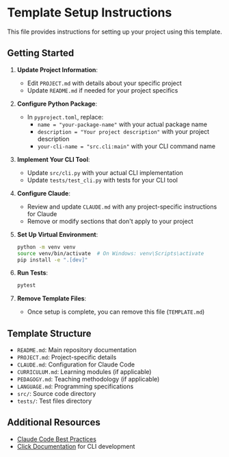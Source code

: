 # Template Setup Instructions

This file provides instructions for setting up your project using this template.

## Getting Started

1. **Update Project Information**:
   - Edit `PROJECT.md` with details about your specific project
   - Update `README.md` if needed for your project specifics

2. **Configure Python Package**:
   - In `pyproject.toml`, replace:
     - `name = "your-package-name"` with your actual package name
     - `description = "Your project description"` with your project description
     - `your-cli-name = "src.cli:main"` with your CLI command name

3. **Implement Your CLI Tool**:
   - Update `src/cli.py` with your actual CLI implementation
   - Update `tests/test_cli.py` with tests for your CLI tool

4. **Configure Claude**:
   - Review and update `CLAUDE.md` with any project-specific instructions for Claude
   - Remove or modify sections that don't apply to your project

5. **Set Up Virtual Environment**:
   ```bash
   python -m venv venv
   source venv/bin/activate  # On Windows: venv\Scripts\activate
   pip install -e ".[dev]"
   ```

6. **Run Tests**:
   ```bash
   pytest
   ```

7. **Remove Template Files**:
   - Once setup is complete, you can remove this file (`TEMPLATE.md`)

## Template Structure

- `README.md`: Main repository documentation
- `PROJECT.md`: Project-specific details
- `CLAUDE.md`: Configuration for Claude Code
- `CURRICULUM.md`: Learning modules (if applicable)
- `PEDAGOGY.md`: Teaching methodology (if applicable)
- `LANGUAGE.md`: Programming specifications
- `src/`: Source code directory
- `tests/`: Test files directory

## Additional Resources

- [Claude Code Best Practices](https://www.anthropic.com/engineering/claude-code-best-practices)
- [Click Documentation](https://click.palletsprojects.com/) for CLI development